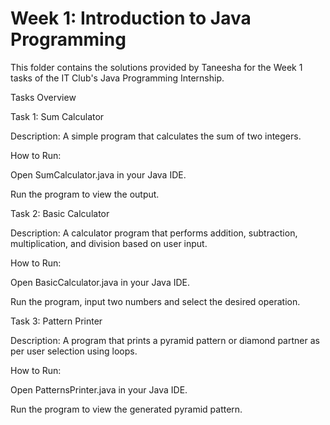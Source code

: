 # Week 1: Introduction to Java Programming

This folder contains the solutions provided by Taneesha for the Week 1 tasks of the IT Club's Java Programming Internship.

Tasks Overview

Task 1: Sum Calculator

Description: A simple program that calculates the sum of two integers.

How to Run:

Open SumCalculator.java in your Java IDE.

Run the program to view the output.

Task 2: Basic Calculator

Description: A calculator program that performs addition, subtraction, multiplication, and division based on user input.

How to Run:

Open BasicCalculator.java in your Java IDE.

Run the program, input two numbers and select the desired operation.

Task 3: Pattern Printer

Description: A program that prints a pyramid pattern or diamond partner as per user selection using loops.

How to Run:

Open PatternsPrinter.java in your Java IDE.

Run the program to view the generated pyramid pattern.
